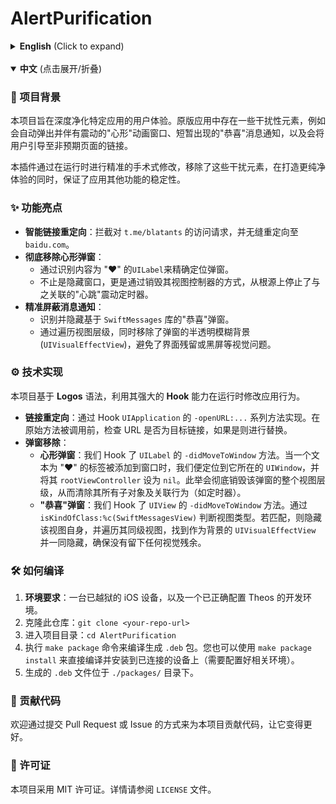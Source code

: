 # AlertPurification

<details>
<summary><strong>English</strong> (Click to expand)</summary>

### 📖 Background
This project was born out of a desire to deeply purify the user experience of a specific application. The original app contained several intrusive elements, such as a "heart" animation popup with haptic feedback, a "Congratulations" notification, and links that redirected to unexpected pages.

This tweak performs surgical modifications at runtime to remove these annoyances, ensuring a cleaner experience while maintaining the stability of other app functionalities.

### ✨ Features
-   **Smart Link Redirection**: Intercepts access attempts to `t.me/blatants` and seamlessly redirects them to `baidu.com`.
-   **Complete Removal of the Heart Popup**:
    -   Precisely identifies the popup by locating a `UILabel` with the "❤️" content.
    -   Goes beyond simply hiding the window; it deallocates its root view controller, thus eradicating the associated "heartbeat" haptic feedback timer from its source.
-   **Surgical Removal of Message Notifications**:
    -   Identifies and hides the "Congratulations" popup, which is based on the `SwiftMessages` library.
    -   Traverses the view hierarchy to simultaneously remove the semi-transparent blur background (`UIVisualEffectView`), preventing UI glitches like lingering blurs or black screens.

### ⚙️ How It Works
This project is built using the **Logos** syntax to hook into and modify the application's behavior at runtime.

-   **Link Redirection**: Achieved by hooking the `-openURL:...` methods of `UIApplication`. Before the original method is called, the URL is inspected. If it matches the target, it's replaced.
-   **Popup Removal**:
    -   **Heart Popup**: We hook the `-didMoveToWindow` method of `UILabel`. When a label with the text "❤️" is added to a window, we identify its parent `UIWindow` and set its `rootViewController` to `nil`. This action dismantles the entire view hierarchy of the popup, effectively deallocating all its objects and behaviors (like timers).
    -   **"Congratulations" Popup**: We hook the `-didMoveToWindow` method of `UIView`. The view's type is checked using `isKindOfClass:%c(SwiftMessagesView)`. If it matches, we hide the view itself. Then, we iterate through its sibling views to find and hide the `UIVisualEffectView` that serves as the background, ensuring no visual remnants are left.

### 🛠️ Building from Source
1.  **Prerequisites**: A jailbroken iOS device and a development environment with Theos properly configured.
2.  Clone the repository: `git clone <your-repo-url>`
3.  Navigate to the project directory: `cd AlertPurification`
4.  Run `make package` to build the `.deb` package. You can also use `make package install` to build and automatically install it on your connected device (requires proper environment setup).
5.  The generated `.deb` file can be found in the `./packages/` directory.

### 🤝 Contributing
Pull requests and issues are welcome. Feel free to contribute to making this project better.

### 📄 License
This project is licensed under the MIT License. See the `LICENSE` file for details.

</details>

<br>

<details open>
<summary><strong>中文</strong> (点击展开/折叠)</summary>

### 📖 项目背景
本项目旨在深度净化特定应用的用户体验。原版应用中存在一些干扰性元素，例如会自动弹出并伴有震动的"心形"动画窗口、短暂出现的"恭喜"消息通知，以及会将用户引导至非预期页面的链接。

本插件通过在运行时进行精准的手术式修改，移除了这些干扰元素，在打造更纯净体验的同时，保证了应用其他功能的稳定性。

### ✨ 功能亮点
-   **智能链接重定向**：拦截对 `t.me/blatants` 的访问请求，并无缝重定向至 `baidu.com`。
-   **彻底移除心形弹窗**：
    -   通过识别内容为 "❤️" 的`UILabel`来精确定位弹窗。
    -   不止是隐藏窗口，更是通过销毁其视图控制器的方式，从根源上停止了与之关联的"心跳"震动定时器。
-   **精准屏蔽消息通知**：
    -   识别并隐藏基于 `SwiftMessages` 库的"恭喜"弹窗。
    -   通过遍历视图层级，同时移除了弹窗的半透明模糊背景(`UIVisualEffectView`)，避免了界面残留或黑屏等视觉问题。

### ⚙️ 技术实现
本项目基于 **Logos** 语法，利用其强大的 **Hook** 能力在运行时修改应用行为。

-   **链接重定向**：通过 Hook `UIApplication` 的 `-openURL:...` 系列方法实现。在原始方法被调用前，检查 URL 是否为目标链接，如果是则进行替换。
-   **弹窗移除**：
    -   **心形弹窗**：我们 Hook 了 `UILabel` 的 `-didMoveToWindow` 方法。当一个文本为 "❤️" 的标签被添加到窗口时，我们便定位到它所在的 `UIWindow`，并将其 `rootViewController` 设为 `nil`。此举会彻底销毁该弹窗的整个视图层级，从而清除其所有子对象及关联行为（如定时器）。
    -   **"恭喜"弹窗**：我们 Hook 了 `UIView` 的 `-didMoveToWindow` 方法。通过 `isKindOfClass:%c(SwiftMessagesView)` 判断视图类型。若匹配，则隐藏该视图自身，并遍历其同级视图，找到作为背景的 `UIVisualEffectView` 并一同隐藏，确保没有留下任何视觉残余。

### 🛠️ 如何编译
1.  **环境要求**：一台已越狱的 iOS 设备，以及一个已正确配置 Theos 的开发环境。
2.  克隆此仓库：`git clone <your-repo-url>`
3.  进入项目目录：`cd AlertPurification`
4.  执行 `make package` 命令来编译生成 `.deb` 包。您也可以使用 `make package install` 来直接编译并安装到已连接的设备上（需要配置好相关环境）。
5.  生成的 `.deb` 文件位于 `./packages/` 目录下。

### 🤝 贡献代码
欢迎通过提交 Pull Request 或 Issue 的方式来为本项目贡献代码，让它变得更好。

### 📄 许可证
本项目采用 MIT 许可证。详情请参阅 `LICENSE` 文件。

</details> 